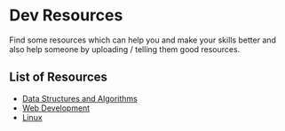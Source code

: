 # Dev Resources

Find some resources which can help you and make your skills better and also help someone by uploading / telling them good resources.

## List of Resources 
- [Data Structures and Algorithms](https://github.com/theritiktiwari/dev-resources/tree/main/Data%20Structures%20and%20Algorithms)
- [Web Development](https://github.com/theritiktiwari/dev-resources/tree/main/Web%20Development)
- [Linux](https://github.com/theritiktiwari/dev-resources/tree/main/Linux)
